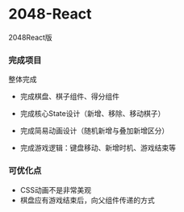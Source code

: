 # 2048-React
2048React版

### 完成项目
整体完成

- 完成棋盘、棋子组件、得分组件
- 完成核心State设计（新增、移除、移动棋子）
- 完成简易动画设计（随机新增与叠加新增区分）

- 完成游戏逻辑：键盘移动、新增时机、游戏结束等

### 可优化点
- CSS动画不是非常美观
- 棋盘应有游戏结束后，向父组件传递的方式
